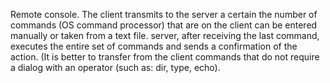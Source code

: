 Remote console. The client transmits to the server a certain
the number of commands (OS command processor) that are on the client
can be entered manually or taken from a text file. server,
after receiving the last command, executes the entire set of commands
and sends a confirmation of the action. (It is better to transfer from the client
commands that do not require a dialog with an operator (such as: dir,
type, echo).

